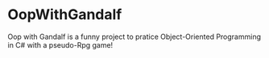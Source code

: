 # OopWithGandalf
Oop with Gandalf is a funny project to pratice Object-Oriented Programming in C# with a pseudo-Rpg game!  
